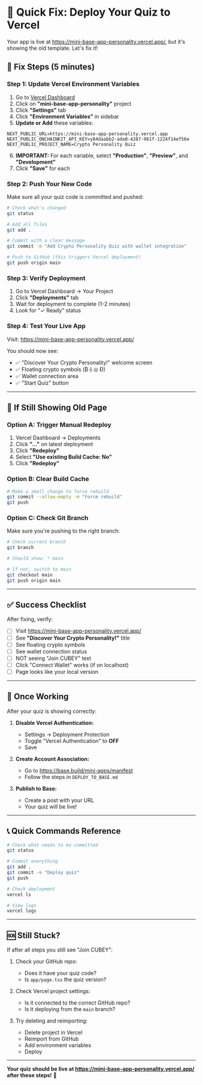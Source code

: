 # 🔧 Quick Fix: Deploy Your Quiz to Vercel

Your app is live at https://mini-base-app-personality.vercel.app/, but it's showing the old template. Let's fix it!

## 🚀 Fix Steps (5 minutes)

### Step 1: Update Vercel Environment Variables

1. Go to [Vercel Dashboard](https://vercel.com/dashboard)
2. Click on **"mini-base-app-personality"** project
3. Click **"Settings"** tab
4. Click **"Environment Variables"** in sidebar
5. **Update or Add** these variables:

```
NEXT_PUBLIC_URL=https://mini-base-app-personality.vercel.app
NEXT_PUBLIC_ONCHAINKIT_API_KEY=y84daabb2-ada0-4287-961f-1224f14ef56e
NEXT_PUBLIC_PROJECT_NAME=Crypto Personality Quiz
```

6. **IMPORTANT:** For each variable, select **"Production"**, **"Preview"**, and **"Development"**
7. Click **"Save"** for each

### Step 2: Push Your New Code

Make sure all your quiz code is committed and pushed:

```bash
# Check what's changed
git status

# Add all files
git add .

# Commit with a clear message
git commit -m "Add Crypto Personality Quiz with wallet integration"

# Push to GitHub (this triggers Vercel deployment)
git push origin main
```

### Step 3: Verify Deployment

1. Go to Vercel Dashboard → Your Project
2. Click **"Deployments"** tab
3. Wait for deployment to complete (1-2 minutes)
4. Look for "✓ Ready" status

### Step 4: Test Your Live App

Visit: https://mini-base-app-personality.vercel.app/

You should now see:
- ✅ "Discover Your Crypto Personality!" welcome screen
- ✅ Floating crypto symbols (₿ ⟠ ◎ Ð)
- ✅ Wallet connection area
- ✅ "Start Quiz" button

---

## 🐛 If Still Showing Old Page

### Option A: Trigger Manual Redeploy

1. Vercel Dashboard → Deployments
2. Click **"..."** on latest deployment
3. Click **"Redeploy"**
4. Select **"Use existing Build Cache: No"**
5. Click **"Redeploy"**

### Option B: Clear Build Cache

```bash
# Make a small change to force rebuild
git commit --allow-empty -m "Force rebuild"
git push
```

### Option C: Check Git Branch

Make sure you're pushing to the right branch:

```bash
# Check current branch
git branch

# Should show: * main

# If not, switch to main
git checkout main
git push origin main
```

---

## ✅ Success Checklist

After fixing, verify:

- [ ] Visit https://mini-base-app-personality.vercel.app/
- [ ] See **"Discover Your Crypto Personality!"** title
- [ ] See floating crypto symbols
- [ ] See wallet connection status
- [ ] NOT seeing "Join CUBEY" text
- [ ] Click "Connect Wallet" works (if on localhost)
- [ ] Page looks like your local version

---

## 🎯 Once Working

After your quiz is showing correctly:

1. **Disable Vercel Authentication:**
   - Settings → Deployment Protection
   - Toggle "Vercel Authentication" to **OFF**
   - Save

2. **Create Account Association:**
   - Go to https://base.build/mini-apps/manifest
   - Follow the steps in `DEPLOY_TO_BASE.md`

3. **Publish to Base:**
   - Create a post with your URL
   - Your quiz will be live!

---

## 📞 Quick Commands Reference

```bash
# Check what needs to be committed
git status

# Commit everything
git add .
git commit -m "Deploy quiz"
git push

# Check deployment
vercel ls

# View logs
vercel logs
```

---

## 🆘 Still Stuck?

If after all steps you still see "Join CUBEY":

1. Check your GitHub repo:
   - Does it have your quiz code?
   - Is `app/page.tsx` the quiz version?

2. Check Vercel project settings:
   - Is it connected to the correct GitHub repo?
   - Is it deploying from the `main` branch?

3. Try deleting and reimporting:
   - Delete project in Vercel
   - Reimport from GitHub
   - Add environment variables
   - Deploy

---

**Your quiz should be live at https://mini-base-app-personality.vercel.app/ after these steps!** 🎉

